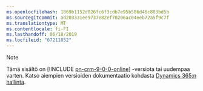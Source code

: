 ```yaml
---
ms.openlocfilehash: 1869b1152d026fc6f3cdb7e95b586d46c803bd5b
ms.sourcegitcommit: ad203331ee9737e82ef70206ac04eeb72a5f9c7f
ms.translationtype: MT
ms.contentlocale: fi-FI
ms.lasthandoff: 06/18/2019
ms.locfileid: "67211852"
---
```

> [!NOTE]
> Tämä sisältö on [!INCLUDE [pn-crm-9-0-0-online](../includes/pn-crm-9-0-0-online.md)] -versiota tai uudempaa varten. Katso aiempien versioiden dokumentaatio kohdasta [Dynamics 365:n hallinta](https://technet.microsoft.com/library/dn531101.aspx).